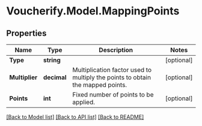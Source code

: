 # Voucherify.Model.MappingPoints

## Properties

Name | Type | Description | Notes
------------ | ------------- | ------------- | -------------
**Type** | **string** |  | [optional] 
**Multiplier** | **decimal** | Multiplication factor used to multiply the points to obtain the mapped points. | [optional] 
**Points** | **int** | Fixed number of points to be applied. | [optional] 

[[Back to Model list]](../../README.md#documentation-for-models) [[Back to API list]](../../README.md#documentation-for-api-endpoints) [[Back to README]](../../README.md)

